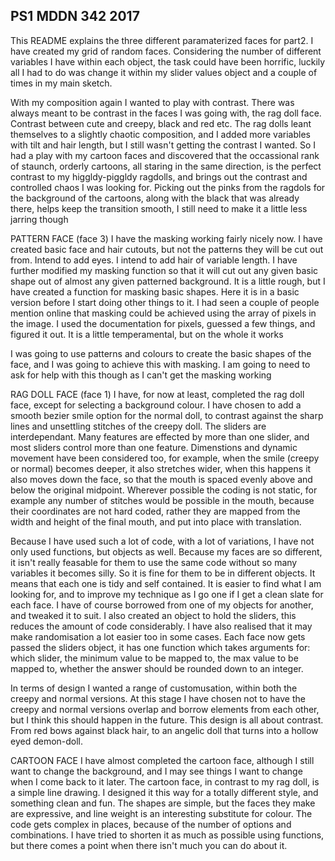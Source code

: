 ## PS1 MDDN 342 2017

This README explains the three different paramaterized faces for part2. 
I have created my grid of random faces. Considering the number of different variables I have within each object, the task could have been horrific, luckily all I had to do was change it within my slider values object and a couple of times in my main sketch.

With my composition again I wanted to play with contrast. There was always meant to be contrast in the faces I was going with, the rag doll face. Contrast between cute and creepy, black and red etc. The rag dolls leant themselves to a slightly chaotic composition, and I added more variables with tilt and hair length, but I still wasn't getting the contrast I wanted. So I had a play with my cartoon faces and discovered that the occassional rank of staunch, orderly cartoons, all staring in the same direction, is the perfect contrast to my higgldy-piggldy ragdolls, and brings out the contrast and controlled chaos I was looking for. Picking out the pinks from the ragdols for the background of the cartoons, along with the black that was already there, helps keep the transition smooth, I still need to make it a little less jarring though 

PATTERN FACE (face 3)
I have the masking working fairly nicely now. I have created basic face and hair cutouts, but not the patterns they will be cut out from. Intend to add eyes. I intend to add hair of variable length.
I have further modified my masking function so that it will cut out any given basic shape out of almost any given patterned background.
It is a little rough, but I have created a function for masking basic shapes. Here it is in a basic version before I start doing other things to it. I had seen a couple of people mention online that masking could be achieved using the array of pixels in the image. I used the documentation for pixels, guessed a few things, and figured it out. It is a little temperamental, but on the whole it works

I was going to use patterns and colours to create the basic shapes of the face, and I was going to achieve this with masking. I am going to need to ask for help with this though as I  can't get the masking working

RAG DOLL FACE (face 1)
I have, for now at least, completed the rag doll face, except for selecting a background colour. I have chosen to add a smooth bezier smile option for the normal doll, to contrast against the sharp lines and unsettling stitches of the creepy doll.
The sliders are interdependant. Many features are effected by more than one slider, and most sliders control more than one feature.
Dimenstions and dynamic movement have been considered too, for example, when the smile (creepy or normal) becomes deeper, it also stretches wider, when this happens it also moves down the face, so that the mouth is  spaced evenly above and below the original midpoint. 
Wherever possible the coding is  not static, for example any number of stitches would be possible in the mouth, because their coordinates are not hard coded, rather they are mapped from the width and height of the final mouth, and put into place with translation.

Because I have used such a lot of code, with a lot of variations, I have not only used functions, but objects as well. Because my faces are so  different, it isn't really feasable for them to use the same code without so many variables it becomes silly. So it is fine for them to be in different objects. It means that each one is tidy and self contained. It is easier to find what I am looking for, and to improve my technique as I  go one if I get a clean slate for each face. I have of course borrowed from one of my objects for another, and tweaked it to suit. 
I also created an object to hold the sliders, this reduces the amount of code considerably. I have also realised that it may make randomisation a lot easier too in some cases. Each face now gets passed the sliders object, it has one function which takes arguments for: which slider, the minimum value to be mapped to, the max value to be mapped to, whether the answer should be rounded down to an integer. 

In terms of design I wanted a range of customusation, within both the creepy and normal versions. At this stage I have chosen not to have the creepy and normal versions overlap and borrow elements from each other, but I think this should happen in the future. This design is all about contrast. From red bows against black hair, to an angelic doll that turns into a hollow eyed demon-doll.



CARTOON FACE
I have almost completed the cartoon face, although I still want to change the background, and I may see things I want to change when I come back to it later.
The cartoon face, in contrast to my rag doll, is a simple line drawing. I designed it this way for a totally different style, and something clean and fun. The shapes are simple, but the faces they make are expressive, and line weight is an interesting substitute for colour. The code gets complex in places, because of the number of options and combinations. I have tried to shorten it as much as possible using  functions, but there comes a point when there isn't much you can do about it.


